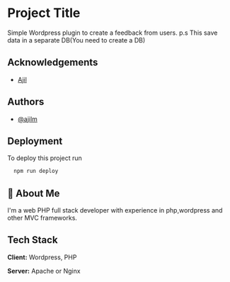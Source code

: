 
# Project Title

Simple Wordpress plugin to create a feedback from users.
p.s This save data in a separate DB(You need to create a DB)


## Acknowledgements

 - [Ajil](https://ajil.me.in)
 

## Authors

- [@ajilm](https://github.com/ajilm)


## Deployment

To deploy this project run

```bash
  npm run deploy
```


## 🚀 About Me
I'm a web PHP full stack developer with experience in php,wordpress and other MVC frameworks.


## Tech Stack

**Client:** Wordpress, PHP

**Server:** Apache or Nginx


